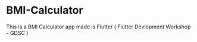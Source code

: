 # BMI-Calculator
This is a BMI Calculator app made is Flutter ( Flutter Devlopment Workshop - GDSC )
